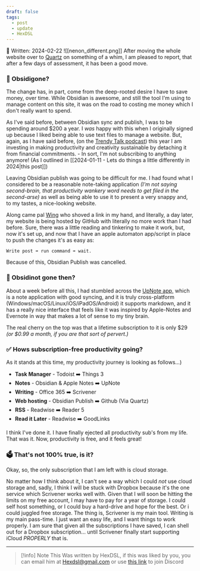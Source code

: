 ```yaml
---
draft: false
tags:
  - post
  - update
  - HexDSL
---
```

📆 Written: 2024-02-22
![[nenon_different.png]]
After moving the whole website over to [Quartz](https://quartz.jzhao.xyz) on something of a whim, I am pleased to report, that after a few days of assessment, it has been a good move. 

### 📂 Obsidigone?
The change has, in part, come from the deep-rooted desire I have to save money, over time. While Obsidian is awesome, and still the tool I'm using to manage content on this site, it was on the road to costing me money which I don't really want to spend.

As I've said before, between Obsidian sync and publish, I was to be spending around $200 a year. I *was* happy with this when I originally signed up because I liked being able to use text files to manage a website. But, again, as I have said before, (on the [Trendy Talk podcast](https://trendy.hexdsl.com)) this year I am investing in making productivity and creativity sustainable by detaching it from financial commitments.  - In sort, I'm not subscribing to anything anymore! (As I outlined in [[2024-01-11 - Lets do things a little differently in 2024|this post]])

Leaving Obsidian publish was going to be difficult for me. I had found what I considered to be a reasonable note-taking application *(I'm not saying second-brain, that productivity wankery word needs to get filed in the second-arse)* as well as being able to use it to present a very snappy and, to my tastes, a nice-looking website. 

Along came pal [Wing](https://feather.onl) who shoved a link in my hand, and literally, a day later, my website is being hosted by GitHub with literally no more work than I had before. Sure, there was a little reading and tinkering to make it work, but, now it's set up, and now that I have an apple automaton app/script in place to push the changes it's as easy as:

`Write post ➡️ run command ➡️ wait.`

Because of this, Obsidian Publish was cancelled. 

### 📓 Obsidinot gone then?
About a week before all this, I had stumbled across the [UpNote app,](https://getupnote.com) which is a note application with good syncing, and it is truly cross-platform (Windows/macOS/Linux/iOS/iPadOS/Android) it supports markdown, and it has a really nice interface that feels like it was inspired by Apple-Notes and Evernote in way that makes a lot of sense to my tiny brain. 

The real cherry on the top was that a lifetime subscription to it is only $29 *(or $0.99 a month, if you are that sort of pervert.)*

### ✅ Hows subscription-free productivity going?
As it stands at this time, my productivity journey is looking as follows...)
- **Task Manager** - Todoist ➡️ Things 3
- **Notes** - Obsidian & Apple Notes ➡️ UpNote 
- **Writing** - Office 365 ➡️ Scrivener 
- **Web hosting** - Obsidian Publish ➡️ Github (Via Quartz) 
- **RSS** - Readwise ➡️ Reader 5
- **Read it Later** - Readwise ➡️ GoodLinks

I think I've done it. I have finally ejected all productivity sub's from my life. That was it. Now, productivity is free, and it feels great! 

### 🗳️ That's not 100% true, is it?
Okay, so, the only subscription that I am left with is cloud storage. 

No matter how I think about it, I can't see a way which I could *not* use cloud storage and, sadly, I think I will be stuck with Dropbox because it's the one service which Scrivener works well with. Given that I will soon be hitting the limits on my free account, I may have to pay for a year of storage. I could self host something, or I could buy a hard-drive and hope for the best. Or i could juggled free storage. The thing is, Scrivener is my main tool. Writing is my main pass-time. I just want an easy life, and I want things to work properly. I am sure that given all the subscriptions I have saved, I can shell out for a Dropbox subscription... until Scrivener finally start supporting iCloud *PROPERLY* that is. 

---

> [!info] Note
> This Was written by HexDSL, if this was liked by you, you can email him at [Hexdsl@gmail.com](mailto:hexdsl@gmail.com) or use [this link](https://discord.hexdsl.com) to join Discord
